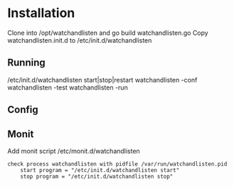 Installation
============
Clone into /opt/watchandlisten and go build watchandlisten.go
Copy watchandlisten.init.d to /etc/init.d/watchandlisten

Running
-------
/etc/init.d/watchandlisten start|stop|restart
watchandlisten -conf <conf path>
watchandlisten -test
watchandlisten -run <webhook path>

Config
------

Monit
-----
Add monit script /etc/monit.d/watchandlisten
```
check process watchandlisten with pidfile /var/run/watchandlisten.pid
    start program = "/etc/init.d/watchandlisten start"
    stop program = "/etc/init.d/watchandlisten stop"
```


